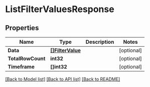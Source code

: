 # ListFilterValuesResponse

## Properties
Name | Type | Description | Notes
------------ | ------------- | ------------- | -------------
**Data** | [**[]FilterValue**](FilterValue.md) |  | [optional] 
**TotalRowCount** | **int32** |  | [optional] 
**Timeframe** | **[]int32** |  | [optional] 

[[Back to Model list]](../README.md#documentation-for-models) [[Back to API list]](../README.md#documentation-for-api-endpoints) [[Back to README]](../README.md)


